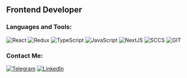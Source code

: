 ## Frontend Developer

### Languages and Tools:
![React](https://img.shields.io/badge/-React-090909?style=for-the-badge&logo=react&logoColor=47C5FB)
![Redux](https://img.shields.io/badge/-Redux-090909?style=for-the-badge&logo=redux&logoColor=097CDB)
![TypeScript](https://img.shields.io/badge/-TypeScript-090909?style=for-the-badge&logo=TypeScript&logoColor=2D79C7)
![JavaScript](https://img.shields.io/badge/-JavaScript-090909?style=for-the-badge&logo=JavaScript&logoColor=E9D54D)
![NextJS](https://img.shields.io/badge/-NextJS-090909?style=for-the-badge&logo=Next.js&logoColor=E5D3FF)
![SCCS](https://img.shields.io/badge/-SCSS-090909?style=for-the-badge&logo=SASS&logoColor=6296CC)
![GIT](https://img.shields.io/badge/-GIT-090909?style=for-the-badge&logo=git&logoColor=E84E31)

### Contact Me:
[![Telegram](https://img.shields.io/badge/-Telegram-090909?style=for-the-badge&logo=telegram&logoColor=27A0D9)](https://t.me/DanilWeda)
[![LinkedIn](https://img.shields.io/badge/-LinkedIn-090909?style=for-the-badge&logo=linkedin&logoColor=007BB6)](https://www.linkedin.com/in/danylo-hryhorets-29ab58224/)
